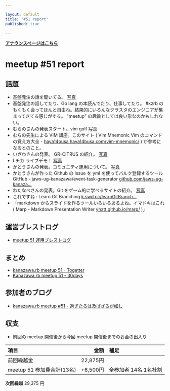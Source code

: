 ```yaml
---

layout: default
title: "#51 report"
published: true

---
```


<div style="text-align: left;"><a href="./"><strong>アナウンスページはこちら</strong></a></div>

# meetup #51 report

## 話題

* 基盤発注の話を聞いてる。 [写真](https://www.instagram.com/p/BM-tq25hSRN/)
* 基盤発注の話してたり、Go lang の本読んでたり、仕事してたり。 #kzrb のもくもく会ってほんと自由ね。結果的にいろんなクラスタのエンジニアが集まってきてる感じがする。 "meetup" の趣旨としては良い形なのかもしれない。
* むらのさんの発表スタート。vim golf [写真](https://www.instagram.com/p/BM-1D84hUdk/)
* むらの先生による VIM 講座。このサイト ( Vim Mnemonic Vim のコマンドの覚え方大全 - [haya14busa haya14busa.com/vim-mnemonic/](http://haya14busa.com/vim-mnemonic/) ) が参考になるとのこと。
* いざわさんの発表。 GR-CITRUS の紹介。 [写真](https://www.instagram.com/p/BM-2uH_h2EE/)
* Lチカ ライブデモ！ [写真](https://www.instagram.com/p/BM-3KUhBLEj/)
* かとうさんの発表。コミュニティ運用について。 [写真](https://www.instagram.com/p/BM-4d_uhgYJ/)
* かとうさんが作った Github の Issue を yml を使ってバルク登録するツール GitHub - jaws-ug-kanazawa/event-task-generator [github.com/jaws-ug-kanaza…](https://github.com/jaws-ug-kanazawa/event-task-generator)
* わたなべさんの発表。Git をゲーム的に学べるサイトの紹介。 [写真](https://www.instagram.com/p/BM-5sY-hTDn/)
* これですね : Learn Git Branching [k.swd.cc/learnGitBranch…](http://k.swd.cc/learnGitBranching-ja/)
* 「markdown からスライドを作るツールいろいろあるよね。イマドキはこれ ( Marp - Markdown Presentation Writer [yhatt.github.io/marp/](https://yhatt.github.io/marp/) )」

## 運営ブレストログ

* [meetup 51 運用ブレストログ](https://github.com/kanazawarb/meetup/wiki/meetup-51-%E9%81%8B%E7%94%A8%E3%83%96%E3%83%AC%E3%82%B9%E3%83%88%E3%83%AD%E3%82%B0)

## まとめ

* [kanazawa.rb meetup 51 - Togetter](http://togetter.com/li/1050650)
* [Kanazawa.rb meetup 51 - 30days](http://30d.jp/kzrb/41)

## 参加者のブログ

* [kanazawa.rb meetup #51 - 過ぎたるは及ばざるが如し](http://cotton-desu.hatenablog.com/entry/2016/11/21/203202)


## 収支

* 前回の meetup 開催後から今回 meetup 開催後までのお金の出入り

|項目                           |金額         |補足                                               |
|:------------------------------|------------:|:--------------------------------------------------|
| 前回繰越金                    |    22,875円 |                                                   |
| meetup 51 参加費合計(13名)    |   +6,500円 | 全参加者 14名 1名社割                 |


**次回繰越**  29,375 円

